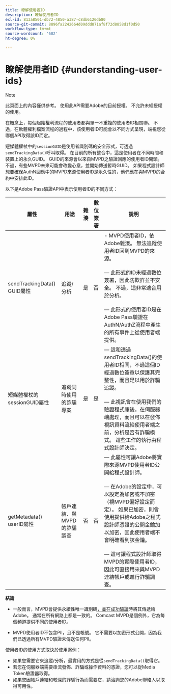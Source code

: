 ```yaml
---
title: 瞭解使用者ID
description: 瞭解使用者ID
exl-id: 813a8501-db72-4850-a387-c8db6120db80
source-git-commit: 8896fa2242664d09ddd871af8f72d8858d1f0d50
workflow-type: tm+mt
source-wordcount: '602'
ht-degree: 0%

---
```


# 瞭解使用者ID {#understanding-user-ids}

>[!NOTE]
>
>此頁面上的內容僅供參考。 使用此API需要Adobe的目前授權。 不允許未經授權的使用。

在概念上，每個起始權利流程的使用者都與單一不重複的使用者ID相關聯。 不過，在軟體權利檔案流程的過程中，該使用者ID可能會以不同方式呈現，端視您從哪個API取得該ID而定。

短媒體權杖中的`sessionGUID`是使用者識別碼的安全形式，可透過`sendTrackingData()`呼叫取得。 在目前的所有整合中，這是使用者在不同時間和裝置上的永久GUID。 GUID的來源會以來自MVPD之驗證回應的使用者ID開頭。 不過，有些MVPD未來可能會改變心意，並開始傳送暫時GUID。 如果程式設計師想要確保AuthN回應中的MVPD來源使用者ID是永久性的，他們應在與MVPD的合約中安排此ID。

以下是Adobe Pass驗證API中表示使用者ID的不同方式：

| 屬性 | 用途 | 雜湊 | 數位簽署 | 說明 |
| --- | --- | --- | --- | --- |
| sendTrackingData() GUID屬性 | 追蹤/分析 | 是 | 否 | - MVPD使用者ID，依Adobe雜湊。 無法追蹤使用者ID回到MVPD的來源。</br> </br> — 此形式的ID未經過數位簽署，因此防欺詐並不安全。 不過，這非常適合用於分析。 </br> </br> — 此形式的使用者ID是在Adobe Pass驗證在AuthN/AuthZ流程中產生的所有事件上從使用者端提供。 |
| 短媒體權杖的sessionGUID屬性 | 追蹤同時使用的詐騙專案 | 是 | 是 |  — 這和透過sendTrackingData()的使用者ID相同，不過這個ID經過數位簽章以保護其完整性，而且足以用於詐騙追蹤。</br> </br> — 此視訊會在使用我們的驗證程式庫後，在伺服器端處理，而且可以在發佈視訊資料流給使用者端之前，分析是否有詐騙模式。  這些工作的執行由程式設計師決定。 |
| getMetadata() userID屬性 | 帳戶連結、與MVPD的詐騙調查 | 否 | 否 |  — 此屬性可讓Adobe將實際來源MVPD使用者ID公開給程式設計師。</br> </br> — 在Adobe的設定中，可以設定為加密或不加密（視MVPD偏好設定而定）。 如果已加密，則會使用提供給Adobe之程式設計師憑證的公開金鑰加以加密，因此使用者端不會明確看到該金鑰。</br> </br> — 這可讓程式設計師取得MVPD的實際使用者ID，因此可直接用來與MVPD連結帳戶或進行詐騙調查。 |


**結論**

* 一般而言，MVPD會提供永續性唯一識別碼<u>，並在成功驗證</u>時將其傳遞給Adobe。 通常在所有網路上都是一致的。 Comcast MVPD是個例外，它為每個頻道提供不同的使用者ID。

* MVPD使用者ID不包含PII，且不是帳號。 它不需要以加密形式公開，因為我們已透過所有MVPD驗證未傳送任何PII。

使用者ID的使用方式取決於使用案例：

* 如果您需要它來追蹤/分析，最實用的方式是從`sendTrackingData()`取得它。
* 若您在伺服器端需要串流發佈、詐騙或操作資料的憑證，您可以從Media Token驗證器取得。
* 如果您因帳戶連結和較深的詐騙行為而需要它，請洽詢您的Adobe聯絡人以取得可用性。
